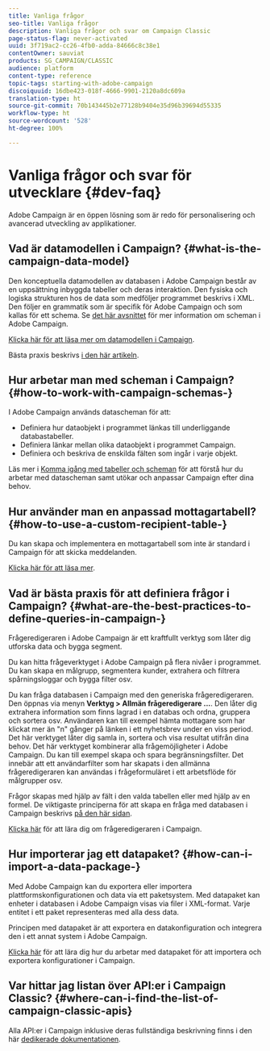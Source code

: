 ```yaml
---
title: Vanliga frågor
seo-title: Vanliga frågor
description: Vanliga frågor och svar om Campaign Classic
page-status-flag: never-activated
uuid: 3f719ac2-cc26-4fb0-adda-84666c8c38e1
contentOwner: sauviat
products: SG_CAMPAIGN/CLASSIC
audience: platform
content-type: reference
topic-tags: starting-with-adobe-campaign
discoiquuid: 16dbe423-018f-4666-9901-2120a8dc609a
translation-type: ht
source-git-commit: 70b143445b2e77128b9404e35d96b39694d55335
workflow-type: ht
source-wordcount: '528'
ht-degree: 100%

---
```



# Vanliga frågor och svar för utvecklare {#dev-faq}

Adobe Campaign är en öppen lösning som är redo för personalisering och avancerad utveckling av applikationer.

## Vad är datamodellen i Campaign? {#what-is-the-campaign-data-model}

Den konceptuella datamodellen av databasen i Adobe Campaign består av en uppsättning inbyggda tabeller och deras interaktion. Den fysiska och logiska strukturen hos de data som medföljer programmet beskrivs i XML. Den följer en grammatik som är specifik för Adobe Campaign och som kallas för ett schema. Se [det här avsnittet](../../configuration/using/about-schema-edition.md) för mer information om scheman i Adobe Campaign.

[Klicka här för att läsa mer om datamodellen i Campaign](https://helpx.adobe.com/se/campaign/kb/acc-datamodel.html).

Bästa praxis beskrivs [i den här artikeln](https://helpx.adobe.com/se/campaign/kb/acc-data-model-best-practices.html).

## Hur arbetar man med scheman i Campaign? {#how-to-work-with-campaign-schemas-}

I Adobe Campaign används datascheman för att:

* Definiera hur dataobjekt i programmet länkas till underliggande databastabeller.
* Definiera länkar mellan olika dataobjekt i programmet Campaign.
* Definiera och beskriva de enskilda fälten som ingår i varje objekt.

Läs mer i [Komma igång med tabeller och scheman](../../configuration/using/about-schema-edition.md) för att förstå hur du arbetar med datascheman samt utökar och anpassar Campaign efter dina behov.

## Hur använder man en anpassad mottagartabell? {#how-to-use-a-custom-recipient-table-}

Du kan skapa och implementera en mottagartabell som inte är standard i Campaign för att skicka meddelanden.

[Klicka här för att läsa mer](../../configuration/using/about-custom-recipient-table.md).

## Vad är bästa praxis för att definiera frågor i Campaign? {#what-are-the-best-practices-to-define-queries-in-campaign-}

Frågeredigeraren i Adobe Campaign är ett kraftfullt verktyg som låter dig utforska data och bygga segment.

Du kan hitta frågeverktyget i Adobe Campaign på flera nivåer i programmet. Du kan skapa en målgrupp, segmentera kunder, extrahera och filtrera spårningsloggar och bygga filter osv.

Du kan fråga databasen i Campaign med den generiska frågeredigeraren. Den öppnas via menyn **Verktyg > Allmän frågeredigerare ...**. Den låter dig extrahera information som finns lagrad i en databas och ordna, gruppera och sortera osv. Användaren kan till exempel hämta mottagare som har klickat mer än &quot;n&quot; gånger på länken i ett nyhetsbrev under en viss period. Det här verktyget låter dig samla in, sortera och visa resultat utifrån dina behov. Det här verktyget kombinerar alla frågemöjligheter i Adobe Campaign. Du kan till exempel skapa och spara begränsningsfilter. Det innebär att ett användarfilter som har skapats i den allmänna frågeredigeraren kan användas i frågeformuläret i ett arbetsflöde för målgrupper osv.

Frågor skapas med hjälp av fält i den valda tabellen eller med hjälp av en formel. De viktigaste principerna för att skapa en fråga med databasen i Campaign beskrivs [på den här sidan](../../platform/using/about-queries-in-campaign.md).

[Klicka här](../../workflow/using/query.md) för att lära dig om frågeredigeraren i Campaign.

## Hur importerar jag ett datapaket? {#how-can-i-import-a-data-package-}

Med Adobe Campaign kan du exportera eller importera plattformskonfigurationen och data via ett paketsystem. Med datapaket kan enheter i databasen i Adobe Campaign visas via filer i XML-format. Varje entitet i ett paket representeras med alla dess data.

Principen med datapaket är att exportera en datakonfiguration och integrera den i ett annat system i Adobe Campaign.

[Klicka här](../../platform/using/working-with-data-packages.md) för att lära dig hur du arbetar med datapaket för att importera och exportera konfigurationer i Campaign.

## Var hittar jag listan över API:er i Campaign Classic? {#where-can-i-find-the-list-of-campaign-classic-apis}

Alla API:er i Campaign inklusive deras fullständiga beskrivning finns i den här [dedikerade dokumentationen](https://docs.adobe.com/content/help/en/campaign-classic/technicalresources/api/index.html).
